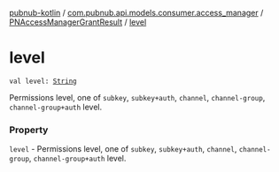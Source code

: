 [pubnub-kotlin](../../index.md) / [com.pubnub.api.models.consumer.access_manager](../index.md) / [PNAccessManagerGrantResult](index.md) / [level](./level.md)

# level

`val level: `[`String`](https://kotlinlang.org/api/latest/jvm/stdlib/kotlin/-string/index.html)

Permissions level, one of `subkey`, `subkey+auth`, `channel`, `channel-group`,
`channel-group+auth` level.

### Property

`level` - Permissions level, one of `subkey`, `subkey+auth`, `channel`, `channel-group`,
`channel-group+auth` level.